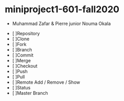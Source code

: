 # miniproject1-601-fall2020

* Muhammad Zafar & Pierre junior Nouma Okala

- [ ]Repository
- [ ]Clone
- [ ]Fork
- [ ]Branch
- [ ]Commit
- [ ]Merge
- [ ]Checkout
- [ ]Push
- [ ]Pull 
- [ ]Remote Add / Remove / Show
- [ ]Status
- [ ]Master Branch


